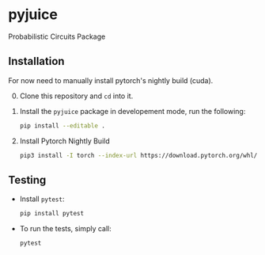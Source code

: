 # pyjuice

Probabilistic Circuits Package

## Installation

For now need to manually install pytorch's nightly build (cuda).

0. Clone this repository and `cd` into it.

1. Install the `pyjuice` package in developement mode, run the following:

    ```bash
    pip install --editable .
    ```

2. Install Pytorch Nightly Build

    ```bash
    pip3 install -I torch --index-url https://download.pytorch.org/whl/nightly/cu118
    ```

## Testing

- Install `pytest`:

    ```bash
    pip install pytest
    ```

- To run the tests, simply call:

    ```bash
    pytest
    ```
